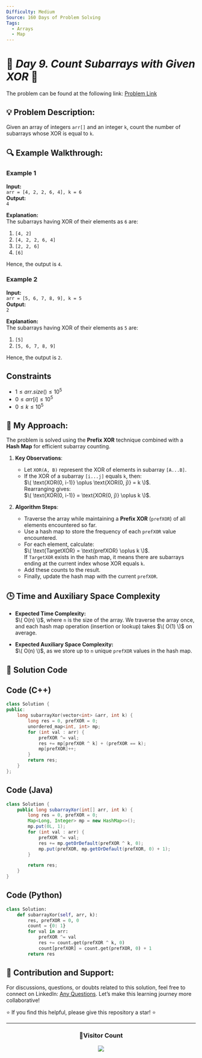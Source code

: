 ```yaml
---
Difficulty: Medium
Source: 160 Days of Problem Solving
Tags:
  - Arrays
  - Map
---
```


# 🚀 _Day 9. Count Subarrays with Given XOR_ 🧠

The problem can be found at the following link: [Problem Link](https://www.geeksforgeeks.org/batch/gfg-160-problems/track/hashing-gfg-160/problem/count-subarray-with-given-xor)

## 💡 **Problem Description:**

Given an array of integers `arr[]` and an integer `k`, count the number of subarrays whose XOR is equal to `k`.

## 🔍 **Example Walkthrough:**

### **Example 1**

**Input:**  
`arr = [4, 2, 2, 6, 4], k = 6`  
**Output:**  
`4`

**Explanation:**  
The subarrays having XOR of their elements as `6` are:

1. `[4, 2]`
2. `[4, 2, 2, 6, 4]`
3. `[2, 2, 6]`
4. `[6]`

Hence, the output is `4`.

### **Example 2**

**Input:**  
`arr = [5, 6, 7, 8, 9], k = 5`  
**Output:**  
`2`

**Explanation:**  
The subarrays having XOR of their elements as `5` are:

1. `[5]`
2. `[5, 6, 7, 8, 9]`

Hence, the output is `2`.

## **Constraints**

- $`1 ≤ arr.size() ≤ 10^5`$
- $`0 ≤ arr[i] ≤ 10^5`$
- $`0 ≤ k ≤ 10^5`$

## 🎯 **My Approach:**

The problem is solved using the **Prefix XOR** technique combined with a **Hash Map** for efficient subarray counting.

1. **Key Observations**:

   - Let `XOR(A, B)` represent the XOR of elements in subarray `[A...B]`.
   - If the XOR of a subarray `[i...j]` equals `k`, then:  
     $\( \text{XOR(0, i-1)} \oplus \text{XOR(0, j)} = k \)$.  
     Rearranging gives:  
     $\( \text{XOR(0, i-1)} = \text{XOR(0, j)} \oplus k \)$.

2. **Algorithm Steps**:
   - Traverse the array while maintaining a **Prefix XOR** (`prefXOR`) of all elements encountered so far.
   - Use a hash map to store the frequency of each `prefXOR` value encountered.
   - For each element, calculate:  
     $\( \text{TargetXOR} = \text{prefXOR} \oplus k \)$.  
     If `TargetXOR` exists in the hash map, it means there are subarrays ending at the current index whose XOR equals `k`.
   - Add these counts to the result.
   - Finally, update the hash map with the current `prefXOR`.

## 🕒 **Time and Auxiliary Space Complexity**

- **Expected Time Complexity:**  
  $\( O(n) \)$, where `n` is the size of the array. We traverse the array once, and each hash map operation (insertion or lookup) takes $\( O(1) \)$ on average.

- **Expected Auxiliary Space Complexity:**  
  $\( O(n) \)$, as we store up to `n` unique `prefXOR` values in the hash map.

## 📝 **Solution Code**

## Code (C++)

```cpp
class Solution {
public:
    long subarrayXor(vector<int> &arr, int k) {
        long res = 0, prefXOR = 0;
        unordered_map<int, int> mp;
        for (int val : arr) {
            prefXOR ^= val;
            res += mp[prefXOR ^ k] + (prefXOR == k);
            mp[prefXOR]++;
        }
        return res;
    }
};

```

## Code (Java)

```java
class Solution {
    public long subarrayXor(int[] arr, int k) {
        long res = 0, prefXOR = 0;
        Map<Long, Integer> mp = new HashMap<>();
        mp.put(0L, 1);
        for (int val : arr) {
            prefXOR ^= val;
            res += mp.getOrDefault(prefXOR ^ k, 0);
            mp.put(prefXOR, mp.getOrDefault(prefXOR, 0) + 1);
        }

        return res;
    }
}
```

## Code (Python)

```python
class Solution:
    def subarrayXor(self, arr, k):
        res, prefXOR = 0, 0
        count = {0: 1}
        for val in arr:
            prefXOR ^= val
            res += count.get(prefXOR ^ k, 0)
            count[prefXOR] = count.get(prefXOR, 0) + 1
        return res
```

## 🎯 **Contribution and Support:**

For discussions, questions, or doubts related to this solution, feel free to connect on LinkedIn: [Any Questions](https://www.linkedin.com/in/patel-hetkumar-sandipbhai-8b110525a/). Let’s make this learning journey more collaborative!

⭐ If you find this helpful, please give this repository a star! ⭐

---

<div align="center">
  <h3><b>📍Visitor Count</b></h3>
</div>

<p align="center">
  <img src="https://visitor-badge.laobi.icu/badge?page_id=Hunterdii.GeeksforGeeks-POTD" />
</p>
